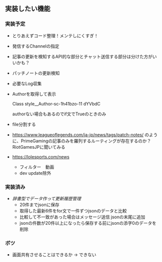 ## 実装したい機能
### 実装予定
* とりあえずコード整理！メンテしにくすぎ！
* 発信するChannelの指定
* 記事の更新を検知するAPI的な部分とチャット送信する部分は分けた方がいいかも？
* パッチノートの更新検知
* 必要なLog収集
* Authorを取得して表示
  
  Class style__Author-sc-1h41bzo-11 dYVbdC

  authorない場合もあるのでif文でTrueのときのみ
* file分割する
* https://www.leagueoflegends.com/ja-jp/news/tags/patch-notes/ のように、PrimeGamingの記事のみを羅列するルーティングが存在するのか？RiotGamesJPに聞いてみる
* https://lolesports.com/news
  * フィルター　動画
  * dev update除外


### 実装済み
* _辞書型でデータ作って更新履歴管理_
  * 20件までjsonに保存
  * 取得した最新6件をfor文で一件ずつjsonのデータと比較
  * 比較して不一致があった場合はメッセージ送信 jsonの末尾に追加
  * jsonの件数が20件以上になったら保存する前にjsonの添字0のデータを削除

### ボツ
* 画面共有させることはできるか → できない
